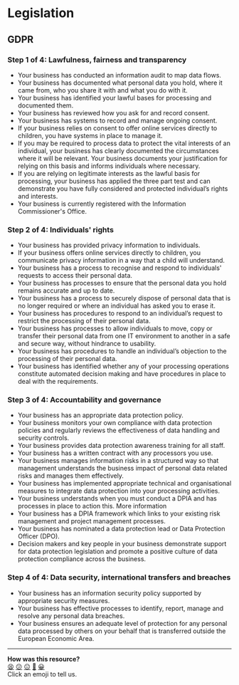 # Legislation

## GDPR

### Step 1 of 4: Lawfulness, fairness and transparency
- Your business has conducted an information audit to map data flows.
- Your business has documented what personal data you hold, where it came from, who you share it with and what you do with it.
- Your business has identified your lawful bases for processing and documented them.
- Your business has reviewed how you ask for and record consent.
- Your business has systems to record and manage ongoing consent.
- If your business relies on consent to offer online services directly to children, you have systems in place to manage it.
- If you may be required to process data to protect the vital interests of an individual, your business has clearly documented the circumstances where it will be relevant. Your business documents your justification for relying on this basis and informs individuals where necessary.
- If you are relying on legitimate interests as the lawful basis for processing, your business has applied the three part test and can demonstrate you have fully considered and protected individual’s rights and interests.
- Your business is currently registered with the Information Commissioner's Office.

### Step 2 of 4: Individuals' rights
- Your business has provided privacy information to individuals.
- If your business offers online services directly to children, you communicate privacy information in a way that a child will understand.
- Your business has a process to recognise and respond to individuals' requests to access their personal data.
- Your business has processes to ensure that the personal data you hold remains accurate and up to date.
- Your business has a process to securely dispose of personal data that is no longer required or where an individual has asked you to erase it.
- Your business has procedures to respond to an individual’s request to restrict the processing of their personal data.
- Your business has processes to allow individuals to move, copy or transfer their personal data from one IT environment to another in a safe and secure way, without hindrance to usability.
- Your business has procedures to handle an individual’s objection to the processing of their personal data.
- Your business has identified whether any of your processing operations constitute automated decision making and have procedures in place to deal with the requirements.

### Step 3 of 4: Accountability and governance
- Your business has an appropriate data protection policy.
- Your business monitors your own compliance with data protection policies and regularly reviews the effectiveness of data handling and security controls.
- Your business provides data protection awareness training for all staff.
- Your business has a written contract with any processors you use.
- Your business manages information risks in a structured way so that management understands the business impact of personal data related risks and manages them effectively.
- Your business has implemented appropriate technical and organisational measures to integrate data protection into your processing activities.
- Your business understands when you must conduct a DPIA and has processes in place to action this.
More information
- Your business has a DPIA framework which links to your existing risk management and project management processes.
- Your business has nominated a data protection lead or Data Protection Officer (DPO).
- Decision makers and key people in your business demonstrate support for data protection legislation and promote a positive culture of data protection compliance across the business.

### Step 4 of 4: Data security, international transfers and breaches
- Your business has an information security policy supported by appropriate security measures.
- Your business has effective processes to identify, report, manage and resolve any personal data breaches.
- Your business ensures an adequate level of protection for any personal data processed by others on your behalf that is transferred outside the European Economic Area.


<!-- BEGIN GENERATED SECTION DO NOT EDIT -->

---

**How was this resource?**  
[😫](https://airtable.com/shrUJ3t7KLMqVRFKR?prefill_Repository=makersacademy%2Fintro-to-data-analysis&prefill_File=pills%2FGDPR-checklist.md&prefill_Sentiment=😫) [😕](https://airtable.com/shrUJ3t7KLMqVRFKR?prefill_Repository=makersacademy%2Fintro-to-data-analysis&prefill_File=pills%2FGDPR-checklist.md&prefill_Sentiment=😕) [😐](https://airtable.com/shrUJ3t7KLMqVRFKR?prefill_Repository=makersacademy%2Fintro-to-data-analysis&prefill_File=pills%2FGDPR-checklist.md&prefill_Sentiment=😐) [🙂](https://airtable.com/shrUJ3t7KLMqVRFKR?prefill_Repository=makersacademy%2Fintro-to-data-analysis&prefill_File=pills%2FGDPR-checklist.md&prefill_Sentiment=🙂) [😀](https://airtable.com/shrUJ3t7KLMqVRFKR?prefill_Repository=makersacademy%2Fintro-to-data-analysis&prefill_File=pills%2FGDPR-checklist.md&prefill_Sentiment=😀)  
Click an emoji to tell us.

<!-- END GENERATED SECTION DO NOT EDIT -->
